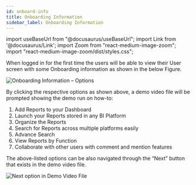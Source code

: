 ```yaml
---
id: onboard-info
title: Onboarding Information
sidebar_label: Onboarding Information
---
```


import useBaseUrl from "@docusaurus/useBaseUrl";
import Link from '@docusaurus/Link';
import Zoom from "react-medium-image-zoom";
import "react-medium-image-zoom/dist/styles.css";

When logged in for the first time the users will be able to view their User screen with some Onboarding information as shown in the below Figure.

<div class="center">
  <Zoom>
    <img alt="Onboarding Information – Options" src={useBaseUrl('doc-images/user-guide/dashboard.png')}/>
  </Zoom>
</div>

By clicking the respective options as shown above, a demo video file will be prompted showing the demo run on how-to:

1. Add Reports to your Dashboard
1. Launch your Reports stored in any BI Platform
1. Organize the Reports
1. Search for Reports across multiple platforms easily
1. Advance Search
1. View Reports by Function
1. Collaborate with other users with comment and mention features

The above-listed options can be also navigated through the “Next” button that exists in the demo video file.

<div class="center">
  <Zoom>
    <img alt="Next option in Demo Video File" src={useBaseUrl('doc-images/user-guide/dv.png')}/>
  </Zoom>
</div>